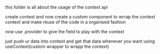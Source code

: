 this folder is all about the usage of the context api


create context and now create a custom component to wrrap the context context and make reuse of the code in a organised fashion 

now use .provider to give the field to play with the context

just push ur data into context and get that data whenever you want using useContext(custom wrapper to wrapp the context)
